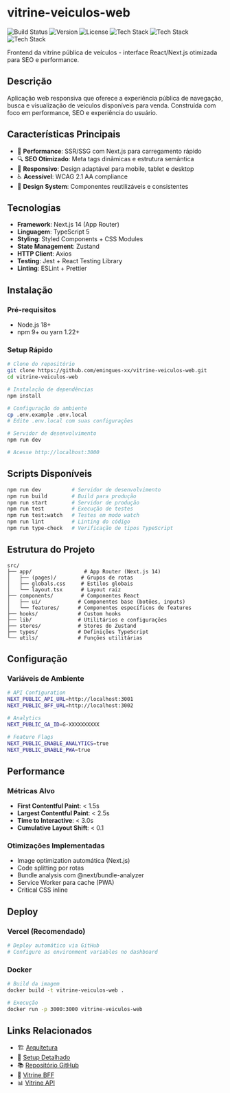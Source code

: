 # vitrine-veiculos-web

![Build Status](https://img.shields.io/github/actions/workflow/status/emingues-xx/vitrine-veiculos-web/ci.yml?branch=main)
![Version](https://img.shields.io/github/v/release/emingues-xx/vitrine-veiculos-web)
![License](https://img.shields.io/github/license/emingues-xx/vitrine-veiculos-web)
![Tech Stack](https://img.shields.io/badge/React-18-blue)
![Tech Stack](https://img.shields.io/badge/Next.js-14-black)
![Tech Stack](https://img.shields.io/badge/TypeScript-5-blue)

Frontend da vitrine pública de veículos - interface React/Next.js otimizada para SEO e performance.

## Descrição

Aplicação web responsiva que oferece a experiência pública de navegação, busca e visualização de veículos disponíveis para venda. Construída com foco em performance, SEO e experiência do usuário.

## Características Principais

- 🚀 **Performance**: SSR/SSG com Next.js para carregamento rápido 
- 🔍 **SEO Otimizado**: Meta tags dinâmicas e estrutura semântica  
- 📱 **Responsivo**: Design adaptável para mobile, tablet e desktop
- ♿ **Acessível**: WCAG 2.1 AA compliance
- 🎨 **Design System**: Componentes reutilizáveis e consistentes

## Tecnologias

- **Framework**: Next.js 14 (App Router)
- **Linguagem**: TypeScript 5
- **Styling**: Styled Components + CSS Modules
- **State Management**: Zustand
- **HTTP Client**: Axios
- **Testing**: Jest + React Testing Library
- **Linting**: ESLint + Prettier

## Instalação

### Pré-requisitos
- Node.js 18+ 
- npm 9+ ou yarn 1.22+

### Setup Rápido
```bash
# Clone do repositório
git clone https://github.com/emingues-xx/vitrine-veiculos-web.git
cd vitrine-veiculos-web

# Instalação de dependências  
npm install

# Configuração do ambiente
cp .env.example .env.local
# Edite .env.local com suas configurações

# Servidor de desenvolvimento
npm run dev

# Acesse http://localhost:3000
```

## Scripts Disponíveis

```bash
npm run dev          # Servidor de desenvolvimento
npm run build        # Build para produção
npm run start        # Servidor de produção
npm run test         # Execução de testes
npm run test:watch   # Testes em modo watch
npm run lint         # Linting do código
npm run type-check   # Verificação de tipos TypeScript
```

## Estrutura do Projeto

```
src/
├── app/                 # App Router (Next.js 14)
│   ├── (pages)/        # Grupos de rotas
│   ├── globals.css     # Estilos globais
│   └── layout.tsx      # Layout raiz
├── components/         # Componentes React
│   ├── ui/            # Componentes base (botões, inputs)
│   └── features/      # Componentes específicos de features
├── hooks/             # Custom hooks
├── lib/               # Utilitários e configurações
├── stores/            # Stores do Zustand
├── types/             # Definições TypeScript
└── utils/             # Funções utilitárias
```

## Configuração

### Variáveis de Ambiente

```bash
# API Configuration
NEXT_PUBLIC_API_URL=http://localhost:3001
NEXT_PUBLIC_BFF_URL=http://localhost:3002

# Analytics
NEXT_PUBLIC_GA_ID=G-XXXXXXXXXX

# Feature Flags
NEXT_PUBLIC_ENABLE_ANALYTICS=true
NEXT_PUBLIC_ENABLE_PWA=true
```

## Performance

### Métricas Alvo
- **First Contentful Paint**: < 1.5s
- **Largest Contentful Paint**: < 2.5s  
- **Time to Interactive**: < 3.0s
- **Cumulative Layout Shift**: < 0.1

### Otimizações Implementadas
- Image optimization automática (Next.js)
- Code splitting por rotas
- Bundle analysis com @next/bundle-analyzer
- Service Worker para cache (PWA)
- Critical CSS inline

## Deploy

### Vercel (Recomendado)
```bash
# Deploy automático via GitHub
# Configure as environment variables no dashboard
```

### Docker
```bash
# Build da imagem
docker build -t vitrine-veiculos-web .

# Execução
docker run -p 3000:3000 vitrine-veiculos-web
```

## Links Relacionados

- 🏗️ [Arquitetura](architecture.md)
- 🔧 [Setup Detalhado](setup.md)
- 📚 [Repositório GitHub](https://github.com/emingues-xx/vitrine-veiculos-web)
- 🎯 [Vitrine BFF](../vitrine-veiculos-bff/index.md)
- 📊 [Vitrine API](../vitrine-veiculos-api/index.md)